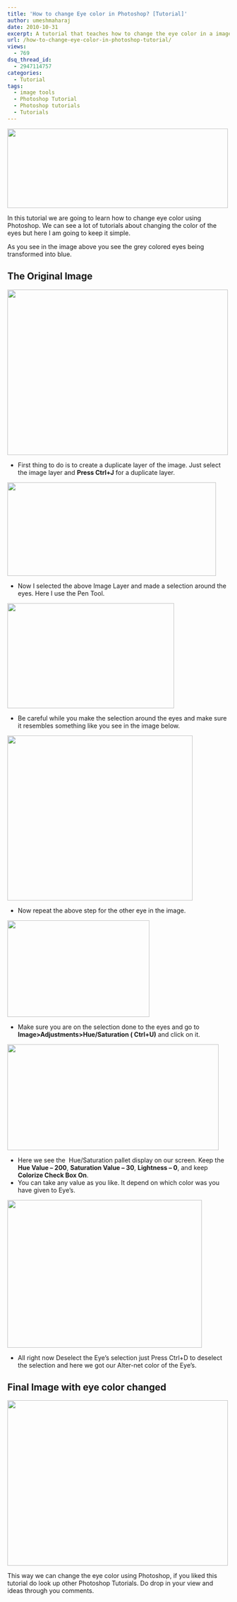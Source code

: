 ```yaml
---
title: 'How to change Eye color in Photoshop? [Tutorial]'
author: umeshmaharaj
date: 2010-10-31
excerpt: A tutorial that teaches how to change the eye color in a image with 3-4 quick and simple steps using Photoshop software.
url: /how-to-change-eye-color-in-photoshop-tutorial/
views:
  - 769
dsq_thread_id:
  - 2947114757
categories:
  - Tutorial
tags:
  - image tools
  - Photoshop Tutorial
  - Photoshop tutorials
  - Tutorials
---
```

<a rel="attachment wp-att-31336" href="http://devilsworkshop.org/how-to-change-eye-color-in-photoshop-tutorial/image-1-1-3/"><img class="alignnone size-full wp-image-31336" title="image-1-1" src="http://cdn.devilsworkshop.org/files/2010/10/image-1-12.jpg" alt="" width="500" height="180" /></a>

In this tutorial we are going to learn how to change eye color using Photoshop. We can see a lot of tutorials about changing the color of the eyes but here I am going to keep it simple.

As you see in the image above you see the grey colored eyes being transformed into blue.

## The Original Image

<a rel="attachment wp-att-31163" href="http://devilsworkshop.org/how-to-change-eye-color-in-photoshop-tutorial/image-1-4/"><img class="alignnone size-full wp-image-31163" title="image-1" src="http://cdn.devilsworkshop.org/files/2010/10/image-1.jpg" alt="" width="500" height="375" /></a>

  * First thing to do is to create a duplicate layer of the image. Just select the image layer and **Press Ctrl+J** for a duplicate layer.

<a rel="attachment wp-att-31164" href="http://devilsworkshop.org/how-to-change-eye-color-in-photoshop-tutorial/image-2-4/"><img class="alignnone size-full wp-image-31164" title="image-2" src="http://cdn.devilsworkshop.org/files/2010/10/image-2.jpg" alt="" width="473" height="212" /></a>

  * Now I selected the above Image Layer and made a selection around the eyes. Here I use the Pen Tool.

<a rel="attachment wp-att-31165" href="http://devilsworkshop.org/how-to-change-eye-color-in-photoshop-tutorial/image-3-4/"><img class="alignnone size-full wp-image-31165" title="image-3" src="http://cdn.devilsworkshop.org/files/2010/10/image-3.jpg" alt="" width="378" height="238" /></a>

  * Be careful while you make the selection around the eyes and make sure it resembles something like you see in the image below.

<a rel="attachment wp-att-31166" href="http://devilsworkshop.org/how-to-change-eye-color-in-photoshop-tutorial/image-4-3/"><img class="alignnone size-full wp-image-31166" title="image-4" src="http://cdn.devilsworkshop.org/files/2010/10/image-4.jpg" alt="" width="420" height="374" /></a>

  * Now repeat the above step for the other eye in the image.

<a rel="attachment wp-att-31167" href="http://devilsworkshop.org/how-to-change-eye-color-in-photoshop-tutorial/image-5-3/"><img class="alignnone size-full wp-image-31167" title="image-5" src="http://cdn.devilsworkshop.org/files/2010/10/image-5.jpg" alt="" width="322" height="219" /></a>

  * Make sure you are on the selection done to the eyes and go to **Image>Adjustments>Hue/Saturation ( Ctrl+U)** and click on it.

<a rel="attachment wp-att-31168" href="http://devilsworkshop.org/how-to-change-eye-color-in-photoshop-tutorial/image-6-3/"><img class="alignnone size-full wp-image-31168" title="image-6" src="http://cdn.devilsworkshop.org/files/2010/10/image-6.jpg" alt="" width="479" height="240" /></a>

  * Here we see the  Hue/Saturation pallet display on our screen. Keep the **Hue Value &#8211; 200**, **Saturation Value &#8211; 30**, **Lightness &#8211; 0**, and keep **Colorize Check Box On**.
  * You can take any value as you like. It depend on which color was you have given to Eye&#8217;s.

<a rel="attachment wp-att-31169" href="http://devilsworkshop.org/how-to-change-eye-color-in-photoshop-tutorial/image-7-3/"><img class="alignnone size-full wp-image-31169" title="image-7" src="http://cdn.devilsworkshop.org/files/2010/10/image-7.jpg" alt="" width="441" height="335" /></a>

  * All right now Deselect the Eye&#8217;s selection just Press Ctrl+D to deselect the selection and here we got our Alter-net color of the Eye&#8217;s.

## Final Image with eye color changed

<a rel="attachment wp-att-31170" href="http://devilsworkshop.org/how-to-change-eye-color-in-photoshop-tutorial/image-8-3/"><img class="alignnone size-full wp-image-31170" title="image-8" src="http://cdn.devilsworkshop.org/files/2010/10/image-8.jpg" alt="" width="500" height="375" /></a>

This way we can change the eye color using Photoshop, if you liked this tutorial do look up other Photoshop Tutorials. Do drop in your view and ideas through you comments.
